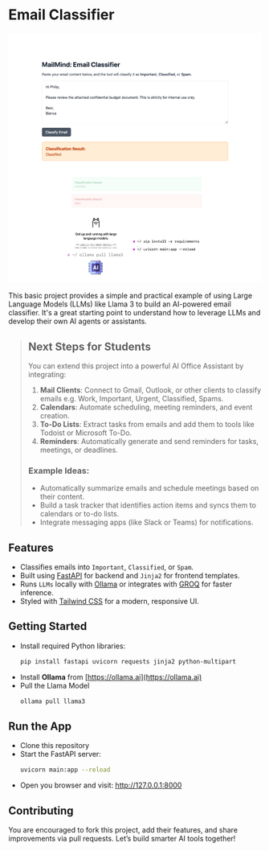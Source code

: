 # Email Classifier

![MailMind](gx/img.png)

This basic project provides a simple and practical example of using Large Language Models (LLMs) like Llama 3 to build an AI-powered email classifier. It's a great starting point to understand how to leverage LLMs and develop their own AI agents or assistants.

> ## Next Steps for Students 
> You can extend this project into a powerful AI Office Assistant by integrating:
> 1. **Mail Clients**: Connect to Gmail, Outlook, or other clients to classify emails e.g. Work, Important, Urgent, Classified, Spams. 
> 2. **Calendars**: Automate scheduling, meeting reminders, and event creation. 
> 3. **To-Do Lists**: Extract tasks from emails and add them to tools like Todoist or Microsoft To-Do. 
> 4. **Reminders**: Automatically generate and send reminders for tasks, meetings, or deadlines.
> ### Example Ideas:
> - Automatically summarize emails and schedule meetings based on their content. 
> - Build a task tracker that identifies action items and syncs them to calendars or to-do lists. 
> - Integrate messaging apps (like Slack or Teams) for notifications.

## Features
- Classifies emails into `Important`, `Classified`, or `Spam`.
- Built using [FastAPI](https://fastapi.tiangolo.com/) for backend and `Jinja2` for frontend templates. 
- Runs `LLMs` locally with [Ollama](https://ollama.com) or integrates with [GROQ](https://groq.com/) for faster inference. 
- Styled with [Tailwind CSS](https://tailwindui.com/) for a modern, responsive UI.
## Getting Started
- Install required Python libraries:
    ```bash
    pip install fastapi uvicorn requests jinja2 python-multipart
    ```
- Install **Ollama** from [https://ollama.ai](https://ollama.ai)
- Pull the Llama Model
    ```bash
    ollama pull llama3
    ```
## Run the App
- Clone this repository
- Start the FastAPI server:
    ```bash
    uvicorn main:app --reload
    ```
- Open you browser and visit: http://127.0.0.1:8000

## Contributing
You are encouraged to fork this project, add their features, and share improvements via pull requests. Let’s build smarter AI tools together!